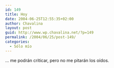 ```yaml
---
id: 149
title: Hoy
date: 2004-06-25T12:55:35+02:00
author: Chavalina
layout: post
guid: http://www.wp.chavalina.net/?p=149
permalink: /2004/06/25/post-149/
categories:
  - Sólo mío
---
```

… me podrán criticar, pero no me pitarán los o&iacute;dos.